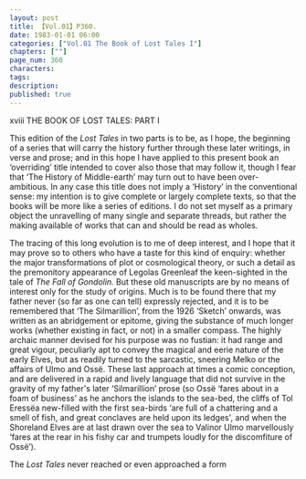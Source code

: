```yaml
---
layout: post
title: 【Vol.01】P360.
date: 1983-01-01 06:00
categories: ["Vol.01 The Book of Lost Tales I"]
chapters: [""]
page_num: 360
characters: 
tags: 
description: 
published: true
---
```


<p style="text-indent: 0;">
xviii       THE BOOK OF LOST TALES: PART I
</p>

This edition of the <I>Lost Tales </I>in two parts is to be, as I hope, the beginning of a series that will carry the history further through these later writings, in verse and prose; and in this hope I have applied to this present book an ‘overriding’ title intended to cover also those that may follow it, though I fear that ‘The History of Middle-earth’ may turn out to have been over-ambitious. In any case this title does not imply a ‘History’ in the conventional sense: my intention is to give complete or largely complete texts, so that the books will be more like a series of editions. I do not set myself as a primary object the unravelling of many single and separate threads, but rather the making available of works that can and should be read as wholes.

The tracing of this long evolution is to me of deep interest, and I hope that it may prove so to others who have a taste for this kind of enquiry: whether the major transformations of plot or cosmological theory, or such a detail as the premonitory appearance of Legolas Greenleaf the keen-sighted in the tale of <I>The Fall of Gondolin. </I>But these old manuscripts are by no means of interest only for the study of origins. Much is to be found there that my father never (so far as one can tell) expressly rejected, and it is to be remembered that ‘The Silmarillion’, from the 1926 ‘Sketch’ onwards, was written as an abridgement or epitome, giving the substance of much longer works (whether existing in fact, or not) in a smaller compass. The highly archaic manner devised for his purpose was no fustian: it had range and great vigour, peculiarly apt to convey the magical and eerie nature of the early Elves, but as readily turned to the sarcastic, sneering Melko or the affairs of Ulmo and Ossë. These last approach at times a comic conception, and are delivered in a rapid and lively language that did not survive in the gravity of my father's later ‘Silmarillion’ prose (so Ossë ‘fares about in a foam of business’ as he anchors the islands to the sea-bed, the cliffs of Tol Eressëa new-filled with the first sea-birds ‘are full of a chattering and a smell of fish, and great conclaves are held upon its ledges', and when the Shoreland Elves are at last drawn over the sea to Valinor Ulmo marvellously ‘fares at the rear in his fishy car and trumpets loudly for the discomfiture of Ossë’).

The <I>Lost Tales </I>never reached or even approached a form

